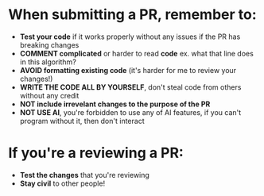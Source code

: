 # When submitting a PR, remember to:
* **Test your code** if it works properly without any issues if the PR has breaking changes
* **COMMENT complicated** or harder to read **code** ex. what that line does in this algorithm?
* **AVOID formatting existing code** (it's harder for me to review your changes!)
* **WRITE THE CODE ALL BY YOURSELF**, don't steal code from others without any credit
* **NOT include irrevelant changes to the purpose of the PR** 
* **NOT USE AI**, you're forbidden to use any of AI features, if you can't program without it, then don't interact

# If you're a reviewing a PR:
* **Test the changes** that you're reviewing
* **Stay civil** to other people!